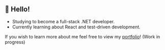 ## :wave: Hello!

* Studying to become a full-stack .NET developer. 
* Currently learning about React and test-driven development.

If you wish to learn more about me feel free to view my <a href="https://stevendalfall.netlify.app/">portfolio</a>!
(Work in progress)
